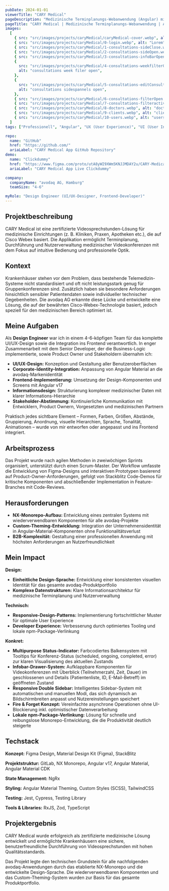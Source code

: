 ```yaml
---
pubDate: 2024-01-01
viewerTitle: "CARY Medical"
pageDescription: "Medizinische Terminplanungs-Webanwendung (Angular) mit Nutzerverwaltung"
pageTitle: "CARY Medical | Medizinische Terminplanungs-Webanwendung | Arthur Ersosi"
images:
  [
    { src: "src/images/projects/caryMedical/caryMedical-cover.webp", alt: "CARY Medical App Coverbild" },
    { src: "src/images/projects/caryMedical/0-login.webp", alt: "Lorem" },
    { src: "src/images/projects/caryMedical/1-consultations-sideClose.webp", alt: "consultations sidepannels closed" },
    { src: "src/images/projects/caryMedical/2-consultations-sideOpen.webp", alt: "consultations sidespannels open" },
    { src: "src/images/projects/caryMedical/3-consultations-infoBarOpen.webp", alt: "consultations info bar open" },
    {
      src: "src/images/projects/caryMedical/4-consultations-weekfilterOpen.webp",
      alt: "consultations week filer open",
    },
    {
      src: "src/images/projects/caryMedical/5-consultations-editConsultation.webp",
      alt: "consultations sidespannels open",
    },
    { src: "src/images/projects/caryMedical/6-consultations-filterOpen.webp", alt: "consultations filer open" },
    { src: "src/images/projects/caryMedical/7-consultations-filteractive.webp", alt: "consultations filer active" },
    { src: "src/images/projects/caryMedical/8-doctors.webp", alt: "doctors edit" },
    { src: "src/images/projects/caryMedical/9-clients.webp", alt: "clients edit" },
    { src: "src/images/projects/caryMedical/10-users.webp", alt: "users edit" },
  ]
tags: ["Professionell", "Angular", "UX (User Experience)", "UI (User Interface)", "Frontend-Entwicklung"]

repo:
  name: "GitHub"
  href: "https://github.com/"
  ariaLabel: "CARY Medical App GitHub Repository"
demo:
  name: "Clickdummy"
  href: "https://www.figma.com/proto/utA8yWI9XWm5KNJJMDAY2u/CARY-Medical-%E2%80%93-Clickdummy?node-id=3-39&t=XorI7lhwAwQGlNNj-1&scaling=contain&content-scaling=fixed&page-id=0%3A1&starting-point-node-id=3%3A39"
  ariaLabel: "CARY Medical App Live Clickdummy"

company:
  companyName: "avodaq AG, Hamburg"
  teamSize: "4-6"

myRole: "Design Engineer (UI/UX-Designer, Frontend-Developer)"
---
```


## Projektbeschreibung

CARY Medical ist eine zertifizierte Videosprechstunden-Lösung für medizinische Einrichtungen (z. B. Kliniken, Praxen,
Apotheken etc.), die auf Cisco Webex basiert. Die Applikation ermöglicht Terminplanung, Durchführung und
Nutzerverwaltung medizinischer Videokonferenzen mit dem Fokus auf intuitive Bedienung und professionelle Optik.

## Kontext

Krankenhäuser stehen vor dem Problem, dass bestehende Telemedizin-Systeme nicht standardisiert und oft nicht
leistungsstark genug für Gruppenkonferenzen sind. Zusätzlich haben sie besondere Anforderungen hinsichtlich sensibler
Patientendaten sowie individueller technischer Gegebenheiten. Die avodaq AG erkannte diese Lücke und entwickelte eine
Lösung, die auf der bewährten Cisco-Webex-Technologie basiert, jedoch speziell für den medizinischen Bereich optimiert
ist.

## Meine Aufgaben

Als **Design Engineer** war ich in einem 4-6-köpfigen Team für das komplette UI/UX-Design sowie die Integration ins
Frontend verantwortlich. In enger Zusammenarbeit mit dem Senior Developer, der die Business-Logic implementierte, sowie
Product Owner und Stakeholdern übernahm ich:

- **UI/UX-Design:** Konzeption und Gestaltung aller Benutzeroberflächen
- **Corporate-Identity-Integration:** Anpassung von Angular Material an die avodaq-Markenidentität
- **Frontend-Implementierung:** Umsetzung der Design-Komponenten und Screens mit Angular v17
- **Informationsdesign:** Strukturierung komplexer medizinischer Daten mit klarer Informations-Hierarchie
- **Stakeholder-Abstimmung:** Kontinuierliche Kommunikation mit Entwicklern, Product Ownern, Vorgesetzten und
  medizinischen Partnern

Praktisch jedes sichtbare Element – Formen, Farben, Größen, Abstände, Gruppierung, Anordnung, visuelle Hierarchien,
Sprache, Tonalität, Animationen – wurde von mir entworfen oder angepasst und ins Frontend integriert.

## Arbeitsprozess

Das Projekt wurde nach agilen Methoden in zweiwöchigen Sprints organisiert, unterstützt durch einen Scrum-Master. Der
Workflow umfasste die Entwicklung von Figma-Designs und interaktiven Prototypen basierend auf
Product-Owner-Anforderungen, gefolgt von Stackblitz Code-Demos für kritische Komponenten und abschließender
Implementation in Feature-Branches mit Code-Reviews.

## Herausforderungen

- **NX-Monorepo-Aufbau:** Entwicklung eines zentralen Systems mit wiederverwendbaren Komponenten für alle
  avodaq-Projekte
- **Custom-Theming-Entwicklung:** Integration der Unternehmensidentität in Angular-Material-Komponenten ohne
  Funktionalitätsverlust
- **B2B-Komplexität:** Gestaltung einer professionellen Anwendung mit höchsten Anforderungen an Nutzerfreundlichkeit

## Mein Impact

**Design:**

- **Einheitliche Design-Sprache:** Entwicklung einer konsistenten visuellen Identität für das gesamte
  avodaq-Produktportfolio
- **Komplexe Datenstrukturen:** Klare Informationsarchitektur für medizinische Terminplanung und Nutzerverwaltung

**Technisch:**

- **Responsive-Design-Patterns:** Implementierung fortschrittlicher Muster für optimale User Experience
- **Developer Experience:** Verbesserung durch optimiertes Tooling und lokale npm-Package-Verlinkung

**Konkret:**

- **Multipurpose Status-Indicator:** Farbcodiertes Balkensystem mit Tooltips für Konferenz-Status (scheduled, ongoing,
  completed, error) zur klaren Visualisierung des aktuellen Zustands
- **Infobar-Drawer-System:** Aufklappbare Komponenten für Videokonferenzen mit Überblick (Teilnehmerzahl, Zeit, Dauer)
  im geschlossenen und Details (Patientenliste, ID, E-Mail-Betreff) im geöffneten Zustand
- **Responsive Double Sidebar:** Intelligentes Sidebar-System mit automatischen und manuellen Modi, das sich dynamisch
  an Bildschirmbreiten anpasst und Nutzereinstellungen speichert
- **Fire & Forget Konzept:** Vereinfachte asynchrone Operationen ohne UI-Blockierung inkl. optimistischer
  Datenverarbeitung
- **Lokale npm-Package-Verlinkung:** Lösung für schnelle und reibungslose Monorepo-Entwicklung, die die Produktivität
  deutlich steigerte

## Techstack

**Konzept:** Figma Design, Material Design Kit (Figma), StackBlitz

**Projektstruktur:** GitLab, NX Monorepo, Angular v17, Angular Material, Angular Material CDK

**State Management:** NgRx

**Styling:** Angular Material Theming, Custom Styles (SCSS), TailwindCSS

**Testing:** Jest, Cypress, Testing Library

**Tools & Libraries:** RxJS, Zod, TypeScript

## Projektergebnis

CARY Medical wurde erfolgreich als zertifizierte medizinische Lösung entwickelt und ermöglichte Krankenhäusern eine
sichere, benutzerfreundliche Durchführung von Videosprechstunden mit hohen Qualitätsstandards.

Das Projekt legte den technischen Grundstein für alle nachfolgenden avodaq-Anwendungen durch das etablierte NX-Monorepo
und die entwickelte Design-Sprache. Die wiederverwendbaren Komponenten und das Custom-Theming-System wurden zur Basis
für das gesamte Produktportfolio.
